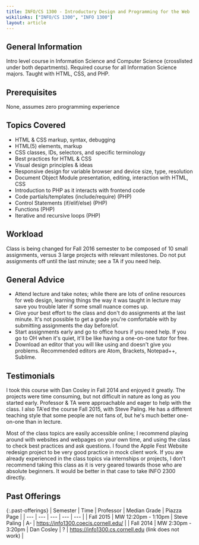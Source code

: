 ```yaml
---
title: INFO/CS 1300 - Introductory Design and Programming for the Web
wikilinks: ["INFO/CS 1300", "INFO 1300"]
layout: article
---
```


## General Information

Intro level course in Information Science and Computer Science (crosslisted under both departments). Required course for all Information Science majors. Taught with HTML, CSS, and PHP.

## Prerequisites

None, assumes zero programming experience

## Topics Covered

  - HTML & CSS markup, syntax, debugging
  - HTML(5) elements, markup
  - CSS classes, IDs, selectors, and specific terminology
  - Best practices for HTML & CSS
  - Visual design principles & ideas
  - Responsive design for variable browser and device size, type, resolution
  - Document Object Module presentation, editing, interaction with HTML, CSS
  - Introduction to PHP as it interacts with frontend code
  - Code partials/templates (include/require) (PHP)
  - Control Statements (if/elif/else) (PHP)
  - Functions (PHP)
  - Iterative and recursive loops (PHP)

## Workload

Class is being changed for Fall 2016 semester to be composed of 10 small assignments, versus 3 large projects with relevant milestones. Do not put assignments off until the last minute; see a TA if you need help.

## General Advice

  - Attend lecture and take notes; while there are lots of online resources for web design, learning things the way it was taught in lecture may save you trouble later if some small nuance comes up.
  - Give your best effort to the class and don't do assignments at the last minute. It's not possible to get a grade you're comfortable with by submitting assignments the day before/of.
  - Start assignments early and go to office hours if you need help. If you go to OH when it's quiet, it'll be like having a one-on-one tutor for free.
  - Download an editor that you will like using and doesn't give you problems. Recommended editors are Atom, Brackets, Notepad++, Sublime.

## Testimonials

I took this course with Dan Cosley in Fall 2014 and enjoyed it greatly. The projects were time consuming, but not difficult in nature as long as you started early. Professor & TA were approachable and eager to help with the class.
I also TA'ed the course Fall 2015, with Steve Paling. He has a different teaching style that some people are not fans of, but he's much better one-on-one than in lecture.

Most of the class topics are easily accessible online; I recommend playing around with websites and webpages on your own time, and using the class to check best practices and ask questions. I found the Apple Fest Website redesign project to be very good practice in mock client work. If you are already experienced in the class topics via internships or projects, I don't recommend taking this class as it is very geared towards those who are absolute beginners. It would be better in that case to take INFO 2300 directly.

## Past Offerings

{:.past-offerings}
| Semester | Time | Professor | Median Grade | Piazza Page |
| --- | --- | --- | --- | --- |
| Fall 2015 | MW 12:20pm - 1:10pm | Steve Paling | A- | https://info1300.coecis.cornell.edu/ |
| Fall 2014 | MW 2:30pm - 3:20pm | Dan Cosley | ? | https://info1300.cs.cornell.edu (link does not work) |
